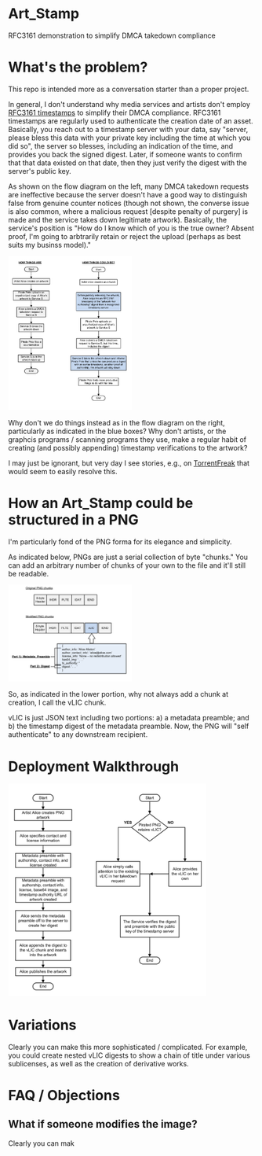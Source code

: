 # Art_Stamp
RFC3161 demonstration to simplify DMCA takedown compliance

# What's the problem?

This repo is intended more as a conversation starter than a proper project.

In general, I don't understand why media services and artists don't employ <a target="_blank" href="https://datatracker.ietf.org/doc/html/rfc3161">RFC3161 timestamps</a> to simplify their DMCA compliance.  RFC3161 timestamps are regularly used to authenticate the creation date of an asset. Basically, you reach out to a timestamp server with your data, say "server, please bless this data with your private key including the time at which you did so", the server so blesses, including an indication of the time, and provides you back the signed digest.  Later, if someone wants to confirm that that data existed on that date, then they just verify the digest with the server's public key.

As shown on the flow diagram on the left, many DMCA takedown requests are ineffective because the server doesn't have a good way to distinguish false from genuine counter notices (though not shown, the converse issue is also common, where a malicious request [despite penalty of purgery] is made and the service takes down legitimate artwork).  Basically, the service's position is "How do I know which of you is the true owner?  Absent proof, I'm going to arbtrarily retain or reject the upload (perhaps as best suits my businss model)."

<img src="docs/a-0.png" width=50% style="margin:0 auto; width=50%"></img>

Why don't we do things instead as in the flow diagram on the right, particularly as indicated in the blue boxes?  Why don't artists, or the graphcis programs / scanning programs they use, make a regular habit of creating (and possibly appending) timestamp verifications to the artwork? 

I may just be ignorant, but very day I see stories, e.g., on <a target="_blank" href="https://torrentfreak.com/">TorrentFreak</a> that would seem to easily resolve this.

# How an Art_Stamp could be structured in a PNG

I'm particularly fond of the PNG forma for its elegance and simplicity.  

As indicated below, PNGs are just a serial collection of byte "chunks."  You can add an arbitrary number of chunks of your own to the file and it'll still be readable.

<img src="docs/a-1.png" width=50% style="margin:0 auto; width:50%"></img>

So, as indicated in the lower portion, why not always add a chunk at creation, I call the vLIC chunk.

vLIC is just JSON text including two portions:  a) a metadata preamble; and b) the timestamp digest of the metadata preamble.  Now, the PNG will "self authenticate" to any downstream recipient.

# Deployment Walkthrough

<img src="docs/a-2.png" width=80% style="margin:0 auto"></img>

# Variations

Clearly you can make this more sophisticated / complicated.  For example, you could create nested vLIC digests to show a chain of title under various sublicenses, as well as the creation of derivative works.

# FAQ / Objections

## What if someone modifies the image?

Clearly you can mak
